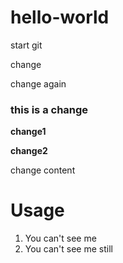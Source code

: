 # hello-world
start git


change


change again

### this is a change
**change1**

**change2**

change content

# Usage
1. You can't see me
2. You can't see me still
